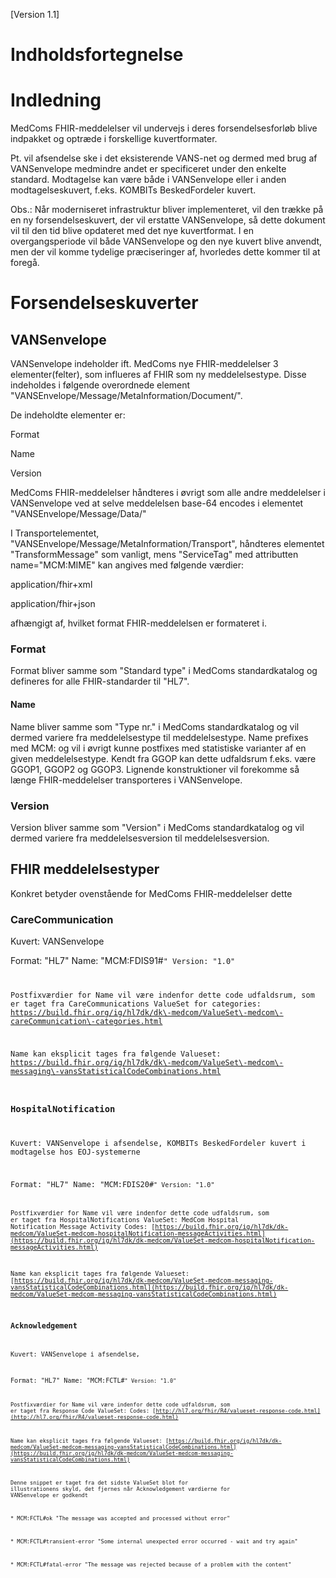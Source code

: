 [Version 1.1]

# Indholdsfortegnelse


# Indledning 

MedComs FHIR\-meddelelser vil undervejs i deres forsendelsesforløb blive indpakket og optræde i forskellige kuvertformater.

Pt. vil afsendelse ske i det eksisterende VANS\-net og dermed med brug af VANSenvelope medmindre andet er specificeret under den enkelte standard. Modtagelse kan være både i VANSenvelope eller i anden modtagelseskuvert, f.eks. KOMBITs BeskedFordeler kuvert.

Obs.: Når moderniseret infrastruktur bliver implementeret, vil den trække på en ny forsendelseskuvert, der vil erstatte VANSenvelope, så dette dokument vil til den tid blive opdateret med det nye kuvertformat. I en overgangsperiode vil både VANSenvelope og den nye kuvert blive anvendt, men der vil komme tydelige præciseringer af, hvorledes dette kommer til at foregå. 

# Forsendelseskuverter 

## VANSenvelope

VANSenvelope indeholder ift. MedComs nye FHIR\-meddelelser 3 elementer(felter), som influeres af FHIR som ny meddelelsestype. Disse indeholdes i følgende overordnede element "VANSEnvelope/Message/MetaInformation/Document/". 

De indeholdte elementer er: 

Format

Name

Version

MedComs FHIR\-meddelelser håndteres i øvrigt som alle andre meddelelser i VANSenvelope ved at selve meddelelsen base\-64 encodes i elementet "VANSEnvelope/Message/Data/" 

I Transportelementet, "VANSEnvelope/Message/MetaInformation/Transport", håndteres elementet "TransformMessage" som vanligt, mens "ServiceTag" med attributten name="MCM:MIME" kan angives med følgende værdier:

application/fhir+xml

application/fhir+json

afhængigt af, hvilket format FHIR\-meddelelsen er formateret i.

### Format

Format bliver samme som "Standard type" i MedComs standardkatalog og defineres for alle FHIR\-standarder til "HL7".

#### Name

Name bliver samme som "Type nr." i MedComs standardkatalog og vil dermed variere fra meddelelsestype til meddelelsestype. Name prefixes med MCM: og vil i øvrigt kunne postfixes med statistiske varianter af en given meddelelsestype. Kendt fra GGOP kan dette udfaldsrum f.eks. være GGOP1, GGOP2 og GGOP3. Lignende konstruktioner vil forekomme så længe FHIR\-meddelelser transporteres i VANSenvelope.

### Version

Version bliver samme som "Version" i MedComs standardkatalog og vil dermed variere fra meddelelsesversion til meddelelsesversion.


## FHIR meddelelsestyper

Konkret betyder ovenstående for MedComs FHIR\-meddelelser dette

### CareCommunication

Kuvert: VANSenvelope 

Format:  "HL7"
Name:    "MCM:FDIS91#<code>"
Version: "1.0"

Postfixværdier for Name vil være indenfor dette code udfaldsrum, som er taget fra CareCommunications ValueSet for categories: https://build.fhir.org/ig/hl7dk/dk\-medcom/ValueSet\-medcom\-careCommunication\-categories.html

Name kan eksplicit tages fra følgende Valueset:  https://build.fhir.org/ig/hl7dk/dk\-medcom/ValueSet\-medcom\-messaging\-vansStatisticalCodeCombinations.html

### HospitalNotification

Kuvert: VANSenvelope i afsendelse, KOMBITs BeskedFordeler kuvert i modtagelse hos EOJ\-systemerne

Format:  "HL7"
Name:    "MCM:FDIS20#<code>"
Version: "1.0"

Postfixværdier for Name vil være indenfor dette code udfaldsrum, som er taget fra HospitalNotifications ValueSet: MedCom Hospital Notification Message Activity Codes:  [https://build.fhir.org/ig/hl7dk/dk-medcom/ValueSet-medcom-hospitalNotification-messageActivities.html](https://build.fhir.org/ig/hl7dk/dk-medcom/ValueSet-medcom-hospitalNotification-messageActivities.html) 

Name kan eksplicit tages fra følgende Valueset: [https://build.fhir.org/ig/hl7dk/dk-medcom/ValueSet-medcom-messaging-vansStatisticalCodeCombinations.html](https://build.fhir.org/ig/hl7dk/dk-medcom/ValueSet-medcom-messaging-vansStatisticalCodeCombinations.html)

### Acknowledgement

Kuvert: VANSenvelope i afsendelse,

Format:  "HL7"
Name:    "MCM:FCTL#<code>"
Version: "1.0"

Postfixværdier for Name vil være indenfor dette code udfaldsrum, som er taget fra Response Code ValueSet: Codes:  [http://hl7.org/fhir/R4/valueset-response-code.html](http://hl7.org/fhir/R4/valueset-response-code.html) 

Name kan eksplicit tages fra følgende Valueset: [https://build.fhir.org/ig/hl7dk/dk-medcom/ValueSet-medcom-messaging-vansStatisticalCodeCombinations.html](https://build.fhir.org/ig/hl7dk/dk-medcom/ValueSet-medcom-messaging-vansStatisticalCodeCombinations.html)

Denne snippet er taget fra det sidste ValueSet blot for illustrationens skyld, det fjernes når Acknowledgement værdierne for VANSenvelope er godkendt

* MCM:FCTL#ok "The message was accepted and processed without error"

* MCM:FCTL#transient\-error "Some internal unexpected error occurred \- wait and try again"

* MCM:FCTL#fatal\-error "The message was rejected because of a problem with the content"

